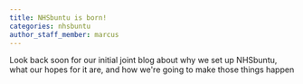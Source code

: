 ```yaml
---
title: NHSbuntu is born!
categories: nhsbuntu
author_staff_member: marcus
---
```


Look back soon for our initial joint blog about why we set up NHSbuntu, what our hopes for it are, and how we're going to make those things happen
